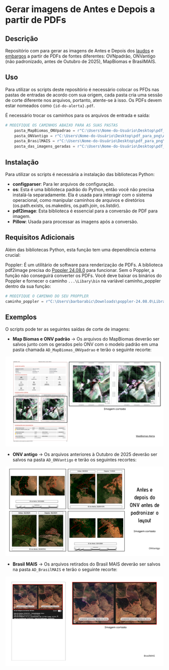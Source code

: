 # Gerar imagens de Antes e Depois a partir de PDFs

## Descrição

Repositório com para gerar as imagens de Antes e Depois dos [laudos](https://github.com/INEA-GERGET/ONV-laudo-do-alerta) e [embargos](https://github.com/INEA-GERGET/ONV-laudo-de-embargo-cautelar) a partir de PDFs de fontes diferentes: OVNpadrão, ONVantigo (não padronizado, antes de Outubro de 2025), MapBiomas e BrasilMAIS.

## Uso
Para utilizar os scripts deste repositório é necessário colocar os PFDs nas pastas de entradas de acordo com sua origem, cada pasta cria uma sessão de corte diferente nos arquivos, portanto, atente-se à isso. Os PDFs devem estar nomeados como `{id-do-alerta}.pdf`. 

É necessário trocar os caminhos para os arquivos de entrada e saída:
```python
# MODIFIQUE OS CAMINHOS ABAIXO PARA AS SUAS PASTAS
    pasta_MapBiomas_ONVpadrao = r"C:\Users\Nome-do-Usuário\Desktop\pdf_para_png\AD_MapBiomas_ONVpadrao"
    pasta_ONVantigo = r"C:\Users\Nome-do-Usuário\Desktop\pdf_para_png\AD_ONVantigo"
    pasta_BrasilMAIS = r"C:\Users\Nome-do-Usuário\Desktop\pdf_para_png\AD_BrasilMAIS"
    pasta_das_imagens_geradas = r"C:\Users\Nome-do-Usuário\Desktop\pdf_para_png\antes_depois"
```

## Instalação

Para utilizar os scripts é necessária a instalação das bibliotecas Python:

* **configparser**: Para ler arquivos de configuração.
* **os**: Esta é uma biblioteca padrão do Python, então você não precisa instalá-la separadamente. Ela é usada para interagir com o sistema operacional, como manipular caminhos de arquivos e diretórios (os.path.exists, os.makedirs, os.path.join, os.listdir).
* **pdf2image**: Esta biblioteca é essencial para a conversão de PDF para imagem.
* **Pillow**: Usada para processar as imagens após a conversão.

## Requisitos Adicionais

Além das bibliotecas Python, esta função tem uma dependência externa crucial:

Poppler: É um utilitário de software para renderização de PDFs. A biblioteca pdf2image precisa do [Poppler 24.08.0](https://github.com/oschwartz10612/poppler-windows/releases/tag/v24.08.0-0) para funcionar. Sem o Poppler, a função não conseguirá converter os PDFs.
Você deve baixar os binários do Poppler e fornecer o caminho `...\Libary\bin` na variável caminho_poppler dentro da sua função:
```python
# MODIFIQUE O CAMINHO DO SEU PROPPLER
caminho_poppler = r"C:\Users\barbarabic\Downloads\poppler-24.08.0\Library\bin"
```

## Exemplos 

O scripts pode ter as seguintes saídas de corte de imagens: 
* **Map Biomas e ONV padrão** -> Os arquivos do MapBiomas deverão ser salvos junto com os gerados pelo ONV com o modelo padrão em uma pasta chamada `AD_MapBiomas_ONVpadrao` e terão o seguinte recorte:
<img src="/arquivo-readme/corte-MapBiomas.png"/>

* **ONV antigo** -> Os arquivos anteriores à Outubro de 2025 deverão ser salvos na pasta `AD_ONVantigo` e terão os seguintes recortes:
<img src="/arquivo-readme/corte-ONVantigo.png"/>

* **Brasil MAIS** -> Os arquivos retirados do Brasil MAIS deverão ser salvos na pasta `AD_BrasilMAIS` e terão o seguinte recorte:
<img src="/arquivo-readme/corte-BrasilMAIS.png"/>
